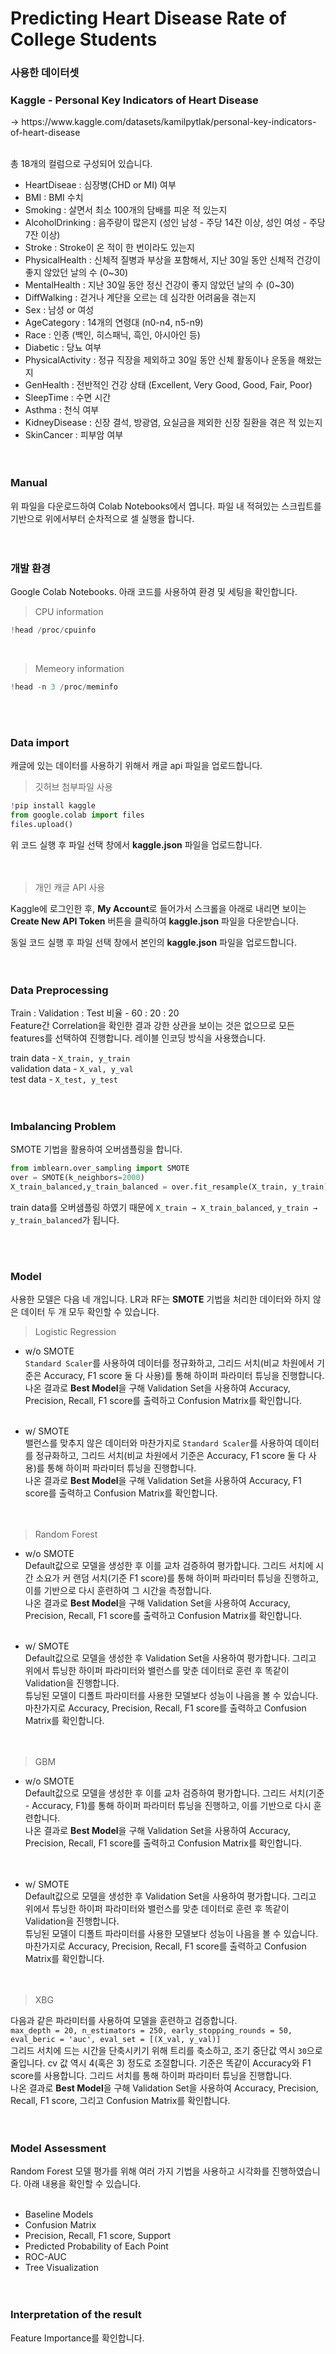 #  Predicting Heart Disease Rate of College Students<br>

### 사용한 데이터셋

<h3>Kaggle - Personal Key Indicators of Heart Disease</h3>
→ https://www.kaggle.com/datasets/kamilpytlak/personal-key-indicators-of-heart-disease <br><br>

총 18개의 컬럼으로 구성되어 있습니다. <br>

- HeartDiseae : 심장병(CHD or MI) 여부 <br>
- BMI : BMI 수치 <br>
- Smoking : 살면서 최소 100개의 담배를 피운 적 있는지 <br>
- AlcoholDrinking : 음주량이 많은지 (성인 남성 - 주당 14잔 이상, 성인 여성 - 주당 7잔 이상) <br>
- Stroke : Stroke이 온 적이 한 번이라도 있는지<br>
- PhysicalHealth : 신체적 질병과 부상을 포함해서, 지난 30일 동안 신체적 건강이 좋지 않았던 날의 수 (0~30) <br>
- MentalHealth : 지난 30일 동안 정신 건강이 좋지 않았던 날의 수 (0~30) <br>
- DiffWalking : 걷거나 계단을 오르는 데 심각한 어려움을 겪는지 <br>
- Sex : 남성 or 여성 <br>
- AgeCategory : 14개의 연령대 (n0-n4, n5-n9) <br>
- Race : 인종 (백인, 히스패닉, 흑인, 아시아인 등) <br>
- Diabetic : 당뇨 여부 <br>
- PhysicalActivity : 정규 직장을 제외하고 30일 동안 신체 활동이나 운동을 해왔는지 <br>
- GenHealth : 전반적인 건강 상태 (Excellent, Very Good, Good, Fair, Poor) <br>
- SleepTime : 수면 시간 <br>
- Asthma : 천식 여부 <br>
- KidneyDisease : 신장 결석, 방광염, 요실금을 제외한 신장 질환을 겪은 적 있는지 <br>
- SkinCancer : 피부암 여부 <br>
<br><br>

### Manual

위 파일을 다운로드하여 Colab Notebooks에서 엽니다. 파일 내 적혀있는 스크립트를 기반으로 위에서부터 순차적으로 셀 실행을 합니다. <br>
<br><br>

### 개발 환경

Google Colab Notebooks. 아래 코드를 사용하여 환경 및 세팅을 확인합니다. <br>
>CPU information

```python
!head /proc/cpuinfo
```
<br>

>Memeory information

```python
!head -n 3 /proc/meminfo
```
<br><br>

### Data import 

캐글에 있는 데이터를 사용하기 위해서 캐글 api 파일을 업로드합니다. <br> 
> 깃허브 첨부파일 사용<br>

```python
!pip install kaggle
from google.colab import files
files.upload()
```

위 코드 실행 후 파일 선택 창에서 **kaggle.json** 파일을 업로드합니다. <br>
<br><br>

> 개인 캐글 API 사용<br>

Kaggle에 로그인한 후, **My Account**로 들어가서 스크롤을 아래로 내리면 보이는 **Create New API Token** 버튼을 클릭하여 **kaggle.json** 파일을 다운받습니다. <br>

동일 코드 실행 후 파일 선택 창에서 본인의 **kaggle.json** 파일을 업로드합니다. <br>
<br><br>

### Data Preprocessing

Train : Validation : Test 비율 - 60 : 20 : 20 <br>
Feature간 Correlation을 확인한 결과 강한 상관을 보이는 것은 없으므로 모든 features를 선택하여 진행합니다. 레이블 인코딩 방식을 사용했습니다. 
<br>

train data - `X_train, y_train` <br>
validation data - `X_val, y_val` <br>
test data - `X_test, y_test` <br>
<br><br>

### Imbalancing Problem

SMOTE 기법을 활용하여 오버샘플링을 합니다. <br>

```python
from imblearn.over_sampling import SMOTE
over = SMOTE(k_neighbors=2000)
X_train_balanced,y_train_balanced = over.fit_resample(X_train, y_train)
```
train data를 오버샘플링 하였기 때문에 `X_train → X_train_balanced`, `y_train → y_train_balanced`가 됩니다. 

<br><br>

### Model

사용한 모델은 다음 네 개입니다. LR과 RF는 **SMOTE** 기법을 처리한 데이터와 하지 않은 데이터 두 개 모두 확인할 수 있습니다. 

> Logistic Regression 
  - w/o SMOTE<br>
  `Standard Scaler`를 사용하여 데이터를 정규화하고, 그리드 서치(비교 차원에서 기준은 Accuracy, F1 score 둘 다 사용)를 통해 하이퍼 파라미터 튜닝을 진행합니다. <br>
  나온 결과로 **Best Model**을 구해 Validation Set을 사용하여 Accuracy, Precision, Recall, F1 score를 출력하고 Confusion Matrix를 확인합니다. <br><br>


  - w/ SMOTE <br>
  밸런스를 맞추지 않은 데이터와 마찬가지로 `Standard Scaler`를 사용하여 데이터를 정규화하고, 그리드 서치(비교 차원에서 기준은 Accuracy, F1 score 둘 다 사용)를 통해 하이퍼 파라미터 튜닝을 진행합니다. <br>
  나온 결과로 **Best Model**을 구해 Validation Set을 사용하여 Accuracy, F1 score를 출력하고 Confusion Matrix를 확인합니다. <br>
  <br><br>


> Random Forest 
  - w/o SMOTE <br>
  Default값으로 모델을 생성한 후 이를 교차 검증하여 평가합니다. 그리드 서치에 시간 소요가 커 랜덤 서치(기준 F1 score)를 통해 하이퍼 파라미터 튜닝을 진행하고, 이를 기반으로 다시 훈련하여 그 시간을 측정합니다. <br>
  나온 결과로 **Best Model**을 구해 Validation Set을 사용하여 Accuracy, Precision, Recall, F1 score를 출력하고 Confusion Matrix를 확인합니다. <br><br>

  - w/ SMOTE <br>
  Default값으로 모델을 생성한 후 Validation Set을 사용하여 평가합니다. 그리고 위에서 튜닝한 하이퍼 파라미터와 밸런스를 맞춘 데이터로 훈련 후 똑같이 Validation을 진행합니다. <br>
  튜닝된 모델이 디폴트 파라미터를 사용한 모델보다 성능이 나음을 볼 수 있습니다. 마찬가지로 Accuracy, Precision, Recall, F1 score를 출력하고 Confusion Matrix를 확인합니다.<br>
  <br><br>

> GBM 
  - w/o SMOTE <br>
  Default값으로 모델을 생성한 후 이를 교차 검증하여 평가합니다. 그리드 서치(기준 - Accuracy, F1)를 통해 하이퍼 파라미터 튜닝을 진행하고, 이를 기반으로 다시 훈련합니다. <br>
  나온 결과로 **Best Model**을 구해 Validation Set을 사용하여 Accuracy, Precision, Recall, F1 score를 출력하고 Confusion Matrix를 확인합니다. <br>
  <br><br>

  - w/ SMOTE <br>
  Default값으로 모델을 생성한 후 Validation Set을 사용하여 평가합니다. 그리고 위에서 튜닝한 하이퍼 파라미터와 밸런스를 맞춘 데이터로 훈련 후 똑같이 Validation을 진행합니다. <br>
  튜닝된 모델이 디폴트 파라미터를 사용한 모델보다 성능이 나음을 볼 수 있습니다. 마찬가지로 Accuracy, Precision, Recall, F1 score를 출력하고 Confusion Matrix를 확인합니다.<br>
  <br><br>


> XBG<br>

다음과 같은 파라미터를 사용하여 모델을 훈련하고 검증합니다. <br> `max_depth = 20, n_estimators = 250, early_stopping_rounds = 50, eval_beric = 'auc', eval_set = [(X_val, y_val)]` <br>
그리드 서치에 드는 시간을 단축시키기 위해 트리를 축소하고, 조기 중단값 역시 `30`으로 줄입니다. cv 값 역시 4(혹은 3) 정도로 조절합니다. 기준은 똑같이 Accuracy와 F1 score를 사용합니다. 그리드 서치를 통해 하이퍼 파라미터 튜닝을 진행합니다.<br>
나온 결과로 **Best Model**을 구해 Validation Set을 사용하여 Accuracy, Precision, Recall, F1 score, 그리고 Confusion Matrix를 확인합니다. <br>
<br><br>

### Model Assessment

Random Forest 모델 평가를 위해 여러 가지 기법을 사용하고 시각화를 진행하였습니다. 아래 내용을 확인할 수 있습니다. <br><br>
- Baseline Models <br>
- Confusion Matrix <br>
- Precision, Recall, F1 score, Support <br>
- Predicted Probability of Each Point <br>
- ROC-AUC <br>
- Tree Visualization <br>
<br><br>

### Interpretation of the result

Feature Importance를 확인합니다. <br>
<br><br>